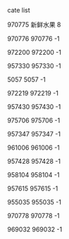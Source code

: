 cate list

970775 新鲜水果 8

970776 970776 -1

972200 972200 -1

957330 957330 -1

5057 5057 -1

972219 972219 -1

957430 957430 -1

975706 975706 -1

957347 957347 -1

961006 961006 -1

957428 957428 -1

958104 958104 -1

957615 957615 -1

955035 955035 -1

970778 970778 -1

969032 969032 -1

